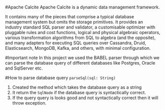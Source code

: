 #Apache Calcite
Apache Calcite is a dynamic data management framework.

It contains many of the pieces that comprise a typical database management system but omits the storage primitives. It provides an industry standard SQL parser and validator, a customisable optimizer with pluggable rules and cost functions, logical and physical algebraic operators, various transformation algorithms from SQL to algebra (and the opposite), and many adapters for executing SQL queries over Cassandra, Druid, Elasticsearch, MongoDB, Kafka, and others, with minimal configuration.

#Important note
In this project we used the BABEL parser through which we can parse the database query of different databases like Postgres, Oracle and SqlServer etc.

#How to parse database query
`parseSql(sql: String)`
1. Created the method which takes the database query as a string
2. It return the `SqlNode` if the database query is syntactically correct.
3. If the query query is looks good and not syntactically correct then it will throw exception.
